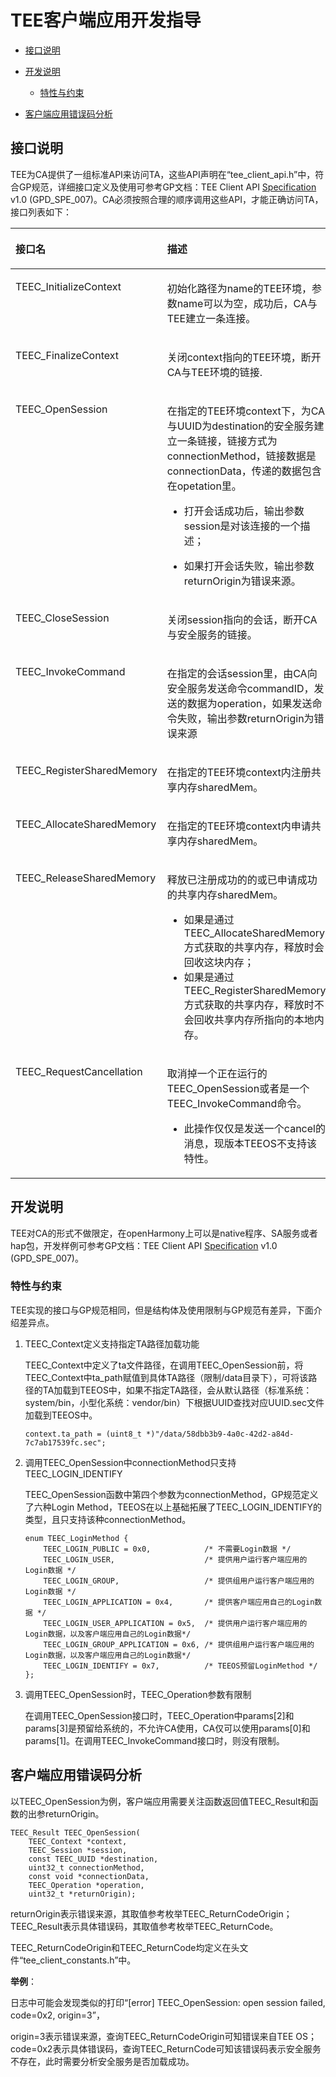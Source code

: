 # TEE客户端应用开发指导<a name="ZH-CN_TOPIC_0000001202869620"></a>

-   [接口说明](#section373320286518)
-   [开发说明](#section1249761325219)
    -   [特性与约束](#section139361816527)

-   [客户端应用错误码分析](#section950012975911)

## 接口说明<a name="section373320286518"></a>

TEE为CA提供了一组标准API来访问TA，这些API声明在“tee\_client\_api.h”中，符合GP规范，详细接口定义及使用可参考GP文档：TEE Client API  [Specification](https://globalplatform.org/specs-library/?filter-committee=tee)  v1.0 \(GPD\_SPE\_007\)。CA必须按照合理的顺序调用这些API，才能正确访问TA，接口列表如下：

<a name="table12163622913"></a>
<table><thead align="left"><tr id="row111891027912"><th class="cellrowborder" valign="top" width="36.05%" id="mcps1.1.3.1.1"><p id="p16189172593"><a name="p16189172593"></a><a name="p16189172593"></a>接口名</p>
</th>
<th class="cellrowborder" valign="top" width="63.949999999999996%" id="mcps1.1.3.1.2"><p id="p191899219916"><a name="p191899219916"></a><a name="p191899219916"></a>描述</p>
</th>
</tr>
</thead>
<tbody><tr id="row23075814814"><td class="cellrowborder" valign="top" width="36.05%" headers="mcps1.1.3.1.1 "><p id="p1886146163917"><a name="p1886146163917"></a><a name="p1886146163917"></a>TEEC_InitializeContext</p>
</td>
<td class="cellrowborder" valign="top" width="63.949999999999996%" headers="mcps1.1.3.1.2 "><p id="p1746563812810"><a name="p1746563812810"></a><a name="p1746563812810"></a>初始化路径为name的TEE环境，参数name可以为空，成功后，CA与TEE建立一条连接。</p>
</td>
</tr>
<tr id="row124255515487"><td class="cellrowborder" valign="top" width="36.05%" headers="mcps1.1.3.1.1 "><p id="p6312103974015"><a name="p6312103974015"></a><a name="p6312103974015"></a>TEEC_FinalizeContext</p>
</td>
<td class="cellrowborder" valign="top" width="63.949999999999996%" headers="mcps1.1.3.1.2 "><p id="p1593083764118"><a name="p1593083764118"></a><a name="p1593083764118"></a>关闭context指向的TEE环境，断开CA与TEE环境的链接.</p>
</td>
</tr>
<tr id="row284812823715"><td class="cellrowborder" valign="top" width="36.05%" headers="mcps1.1.3.1.1 "><p id="p1584858183710"><a name="p1584858183710"></a><a name="p1584858183710"></a>TEEC_OpenSession</p>
</td>
<td class="cellrowborder" valign="top" width="63.949999999999996%" headers="mcps1.1.3.1.2 "><p id="p10911328435"><a name="p10911328435"></a><a name="p10911328435"></a>在指定的TEE环境context下，为CA与UUID为destination的安全服务建立一条链接，链接方式为connectionMethod，链接数据是connectionData，传递的数据包含在opetation里。</p>
<a name="ul148701034144319"></a><a name="ul148701034144319"></a><ul id="ul148701034144319"><li>打开会话成功后，输出参数session是对该连接的一个描述；</li></ul>
<a name="ul11446340184312"></a><a name="ul11446340184312"></a><ul id="ul11446340184312"><li>如果打开会话失败，输出参数returnOrigin为错误来源。</li></ul>
</td>
</tr>
<tr id="row2118181123720"><td class="cellrowborder" valign="top" width="36.05%" headers="mcps1.1.3.1.1 "><p id="p18118811123719"><a name="p18118811123719"></a><a name="p18118811123719"></a>TEEC_CloseSession</p>
</td>
<td class="cellrowborder" valign="top" width="63.949999999999996%" headers="mcps1.1.3.1.2 "><p id="p811971114373"><a name="p811971114373"></a><a name="p811971114373"></a>关闭session指向的会话，断开CA与安全服务的链接。</p>
</td>
</tr>
<tr id="row55817223714"><td class="cellrowborder" valign="top" width="36.05%" headers="mcps1.1.3.1.1 "><p id="p14586243720"><a name="p14586243720"></a><a name="p14586243720"></a>TEEC_InvokeCommand</p>
</td>
<td class="cellrowborder" valign="top" width="63.949999999999996%" headers="mcps1.1.3.1.2 "><p id="p14144320467"><a name="p14144320467"></a><a name="p14144320467"></a>在指定的会话session里，由CA向安全服务发送命令commandID，发送的数据为operation，如果发送命令失败，输出参数returnOrigin为错误来源</p>
</td>
</tr>
<tr id="row138741157103619"><td class="cellrowborder" valign="top" width="36.05%" headers="mcps1.1.3.1.1 "><p id="p887415716369"><a name="p887415716369"></a><a name="p887415716369"></a>TEEC_RegisterSharedMemory</p>
</td>
<td class="cellrowborder" valign="top" width="63.949999999999996%" headers="mcps1.1.3.1.2 "><p id="p2879162344611"><a name="p2879162344611"></a><a name="p2879162344611"></a>在指定的TEE环境context内注册共享内存sharedMem。</p>
</td>
</tr>
<tr id="row12546560371"><td class="cellrowborder" valign="top" width="36.05%" headers="mcps1.1.3.1.1 "><p id="p17546106183715"><a name="p17546106183715"></a><a name="p17546106183715"></a>TEEC_AllocateSharedMemory</p>
</td>
<td class="cellrowborder" valign="top" width="63.949999999999996%" headers="mcps1.1.3.1.2 "><p id="p974925519462"><a name="p974925519462"></a><a name="p974925519462"></a>在指定的TEE环境context内申请共享内存sharedMem。</p>
</td>
</tr>
<tr id="row9414165419368"><td class="cellrowborder" valign="top" width="36.05%" headers="mcps1.1.3.1.1 "><p id="p134143547363"><a name="p134143547363"></a><a name="p134143547363"></a>TEEC_ReleaseSharedMemory</p>
</td>
<td class="cellrowborder" valign="top" width="63.949999999999996%" headers="mcps1.1.3.1.2 "><p id="p34146543368"><a name="p34146543368"></a><a name="p34146543368"></a>释放已注册成功的的或已申请成功的共享内存sharedMem。</p>
<a name="ul62661041114819"></a><a name="ul62661041114819"></a><ul id="ul62661041114819"><li>如果是通过TEEC_AllocateSharedMemory方式获取的共享内存，释放时会回收这块内存；</li><li>如果是通过TEEC_RegisterSharedMemory方式获取的共享内存，释放时不会回收共享内存所指向的本地内存。</li></ul>
</td>
</tr>
<tr id="row52456519361"><td class="cellrowborder" valign="top" width="36.05%" headers="mcps1.1.3.1.1 "><p id="p162467514361"><a name="p162467514361"></a><a name="p162467514361"></a>TEEC_RequestCancellation</p>
</td>
<td class="cellrowborder" valign="top" width="63.949999999999996%" headers="mcps1.1.3.1.2 "><p id="p769203616493"><a name="p769203616493"></a><a name="p769203616493"></a>取消掉一个正在运行的TEEC_OpenSession或者是一个TEEC_InvokeCommand命令。</p>
<a name="ul58371120185019"></a><a name="ul58371120185019"></a><ul id="ul58371120185019"><li>此操作仅仅是发送一个cancel的消息，现版本TEEOS不支持该特性。</li></ul>
</td>
</tr>
</tbody>
</table>

## 开发说明<a name="section1249761325219"></a>

TEE对CA的形式不做限定，在openHarmony上可以是native程序、SA服务或者hap包，开发样例可参考GP文档：TEE Client API  [Specification](https://globalplatform.org/specs-library/?filter-committee=tee)  v1.0 \(GPD\_SPE\_007\)。

### 特性与约束<a name="section139361816527"></a>

TEE实现的接口与GP规范相同，但是结构体及使用限制与GP规范有差异，下面介绍差异点。

1.  TEEC\_Context定义支持指定TA路径加载功能

    TEEC\_Context中定义了ta文件路径，在调用TEEC\_OpenSession前，将TEEC\_Context中ta\_path赋值到具体TA路径（限制/data目录下），可将该路径的TA加载到TEEOS中，如果不指定TA路径，会从默认路径（标准系统：system/bin，小型化系统：vendor/bin）下根据UUID查找对应UUID.sec文件加载到TEEOS中。

    ```
    context.ta_path = (uint8_t *)"/data/58dbb3b9-4a0c-42d2-a84d-7c7ab17539fc.sec";
    ```

2.  调用TEEC\_OpenSession中connectionMethod只支持TEEC\_LOGIN\_IDENTIFY

    TEEC\_OpenSession函数中第四个参数为connectionMethod，GP规范定义了六种Login Method，TEEOS在以上基础拓展了TEEC\_LOGIN\_IDENTIFY的类型，且只支持该种connectionMethod。

    ```
    enum TEEC_LoginMethod {
        TEEC_LOGIN_PUBLIC = 0x0,            /* 不需要Login数据 */
        TEEC_LOGIN_USER,                    /* 提供用户运行客户端应用的Login数据 */
        TEEC_LOGIN_GROUP,                   /* 提供组用户运行客户端应用的Login数据 */
        TEEC_LOGIN_APPLICATION = 0x4,       /* 提供客户端应用自己的Login数据 */
        TEEC_LOGIN_USER_APPLICATION = 0x5,  /* 提供用户运行客户端应用的Login数据，以及客户端应用自己的Login数据*/
        TEEC_LOGIN_GROUP_APPLICATION = 0x6, /* 提供组用户运行客户端应用的Login数据，以及客户端应用自己的Login数据*/
        TEEC_LOGIN_IDENTIFY = 0x7,          /* TEEOS预留LoginMethod */
    };
    ```

3.  调用TEEC\_OpenSession时，TEEC\_Operation参数有限制

    在调用TEEC\_OpenSession接口时，TEEC\_Operation中params\[2\]和params\[3\]是预留给系统的，不允许CA使用，CA仅可以使用params\[0\]和params\[1\]。在调用TEEC\_InvokeCommand接口时，则没有限制。


## 客户端应用错误码分析<a name="section950012975911"></a>

以TEEC\_OpenSession为例，客户端应用需要关注函数返回值TEEC\_Result和函数的出参returnOrigin。

```
TEEC_Result TEEC_OpenSession(
    TEEC_Context *context,
    TEEC_Session *session,
    const TEEC_UUID *destination,
    uint32_t connectionMethod,
    const void *connectionData,
    TEEC_Operation *operation,
    uint32_t *returnOrigin);
```

returnOrigin表示错误来源，其取值参考枚举TEEC\_ReturnCodeOrigin；TEEC\_Result表示具体错误码，其取值参考枚举TEEC\_ReturnCode。

TEEC\_ReturnCodeOrigin和TEEC\_ReturnCode均定义在头文件“tee\_client\_constants.h”中。

**举例**：

日志中可能会发现类似的打印“\[error\]  TEEC\_OpenSession: open session failed, code=0x2, origin=3”，

origin=3表示错误来源，查询TEEC\_ReturnCodeOrigin可知错误来自TEE OS；code=0x2表示具体错误码，查询TEEC\_ReturnCode可知该错误码表示安全服务不存在，此时需要分析安全服务是否加载成功。


